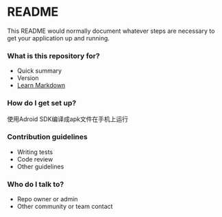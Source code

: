 # README #

This README would normally document whatever steps are necessary to get your application up and running.

### What is this repository for? ###

* Quick summary
* Version
* [Learn Markdown](https://bitbucket.org/tutorials/markdowndemo)

### How do I get set up? ###

使用Adroid SDK编译成apk文件在手机上运行

### Contribution guidelines ###

* Writing tests
* Code review
* Other guidelines

### Who do I talk to? ###

* Repo owner or admin
* Other community or team contact
